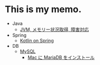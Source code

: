 # This is my memo.

* Java
  * [JVM, メモリー状況取得, 障害対応](java/java_analyze.md)
* Spring
  * [Kotlin on Spring](spring/Kotlin_on_Spring.md)
* DB
  * [MySQL](mysql/mysql.md)
    * [Mac に MariaDB をインストール](mysql/install_mariadb_on_mac.md)
